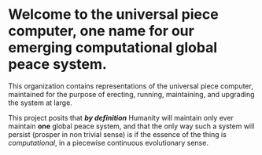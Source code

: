 # Welcome to the universal piece computer, one name for our emerging computational global peace system.

This organization contains representations of the universal piece computer, maintained for the purpose of erecting, running, maintaining, and upgrading the system at large.

This project posits that **_by definition_** Humanity will maintain only ever maintain **one** global peace system, and that the only way such a system will persist (prosper in non trivial sense) is if the essence of the thing is _computational_, in a piecewise continuous evolutionary sense.
